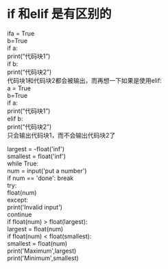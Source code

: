   
# if 和elif 是有区别的   

ifa = True   
b=True   
if a:   
print(“代码块1”)   
if b:   
print(“代码块2”)   
代码块1和代码块2都会被输出，而再想一下如果是使用elif:   
a = True   
b=True   
if a:   
print(“代码块1”)   
elif b:   
print(“代码块2”)   
只会输出代码块1，而不会输出代码块2了   
    

largest = -float('inf')   
smallest = float('inf')   
while True:   
 num = input('put a number')   
 if num == 'done': break   
 try:   
 float(num)   
 except:   
 print('Invalid input')   
 continue   
 if float(num) > float(largest):   
 largest = float(num)   
 if float(num) < float(smallest):   
 smallest = float(num)   
print('Maximum',largest)   
print('Minimum',smallest)
<!--stackedit_data:
eyJoaXN0b3J5IjpbNzg2Mjc0MzJdfQ==
-->